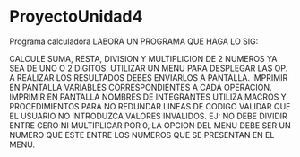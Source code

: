 # ProyectoUnidad4
 Programa calculadora
LABORA UN PROGRAMA QUE HAGA LO SIG:

CALCULE SUMA, RESTA, DIVISION Y MULTIPLICION DE 2 NUMEROS  YA SEA DE UNO O 2 DIGITOS. 
UTILIZAR UN MENU PARA DESPLEGAR LAS OP. A REALIZAR
LOS RESULTADOS DEBES ENVIARLOS A PANTALLA. 
IMPRIMIR EN PANTALLA VARIABLES CORRESPONDIENTES A CADA OPERACION.
IMPRIMIR EN PANTALLA  NOMBRES DE INTEGRANTES
UTILIZA MACROS Y PROCEDIMIENTOS PARA NO REDUNDAR LINEAS DE CODIGO
VALIDAR QUE EL USUARIO NO INTRODUZCA VALORES INVALIDOS. EJ: NO DEBE DIVIDIR ENTRE CERO NI MULTIPLICAR POR 0, LA OPCION DEL MENU DEBE SER UN NUMERO QUE ESTE ENTRE LOS NUMEROS QUE SE PRESENTAN EN EL MENU.
